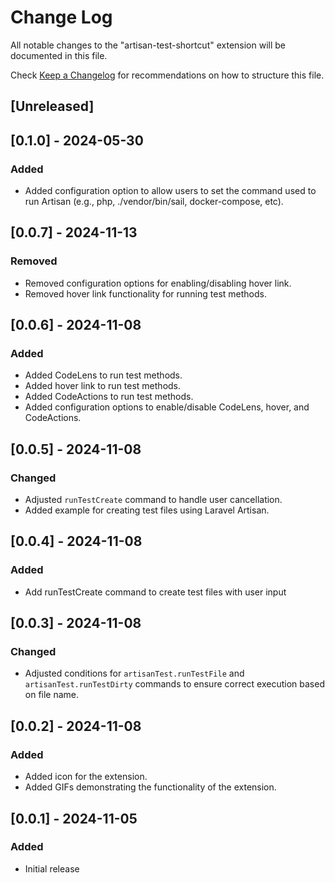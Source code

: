 # Change Log

All notable changes to the "artisan-test-shortcut" extension will be documented in this file.

Check [Keep a Changelog](http://keepachangelog.com/) for recommendations on how to structure this file.

## [Unreleased]

## [0.1.0] - 2024-05-30

### Added

- Added configuration option to allow users to set the command used to run Artisan (e.g., php, ./vendor/bin/sail, docker-compose, etc).

## [0.0.7] - 2024-11-13

### Removed

- Removed configuration options for enabling/disabling hover link.
- Removed hover link functionality for running test methods.

## [0.0.6] - 2024-11-08

### Added

- Added CodeLens to run test methods.
- Added hover link to run test methods.
- Added CodeActions to run test methods.
- Added configuration options to enable/disable CodeLens, hover, and CodeActions.

## [0.0.5] - 2024-11-08

### Changed

- Adjusted `runTestCreate` command to handle user cancellation.
- Added example for creating test files using Laravel Artisan.

## [0.0.4] - 2024-11-08

### Added

- Add runTestCreate command to create test files with user input

## [0.0.3] - 2024-11-08

### Changed

- Adjusted conditions for `artisanTest.runTestFile` and `artisanTest.runTestDirty` commands to ensure correct execution based on file name.

## [0.0.2] - 2024-11-08

### Added

- Added icon for the extension.
- Added GIFs demonstrating the functionality of the extension.

## [0.0.1] - 2024-11-05

### Added

- Initial release

